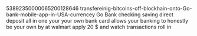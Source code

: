 53892350000065200128646
transfereinig-bitcoins-off-blockhain-onto-Go-bank-mobile-app-in-USA-currencey
Go Bank checking saving direct deposit all in one your your own bank card allows your banking to honestly be your own by at walmart apply 20 $ and watch transactions roll in 
